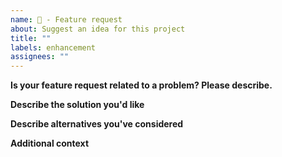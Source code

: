 ```yaml
---
name: 🚀 - Feature request
about: Suggest an idea for this project
title: ""
labels: enhancement
assignees: ""
---
```


**Is your feature request related to a problem? Please describe.**

<!-- A clear and concise description of what the problem is. Ex. I'm always frustrated when [...] -->

**Describe the solution you'd like**

<!-- A clear and concise description of what you want to happen. -->

**Describe alternatives you've considered**

<!-- A clear and concise description of any alternative solutions or features you've considered. -->

**Additional context**

<!-- Add any other context or screenshots about the feature request here. -->
